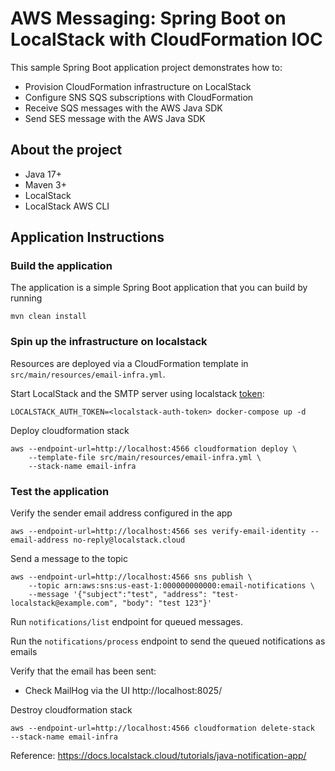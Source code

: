 AWS Messaging: Spring Boot on LocalStack with CloudFormation IOC
========================================

This sample Spring Boot application project demonstrates how to: 

* Provision CloudFormation infrastructure on LocalStack
* Configure SNS SQS subscriptions with CloudFormation
* Receive SQS messages with the AWS Java SDK
* Send SES message with the AWS Java SDK

## About the project

* Java 17+
* Maven 3+
* LocalStack
* LocalStack AWS CLI

## Application Instructions

### Build the application

The application is a simple Spring Boot application that you can build by running

    mvn clean install

### Spin up the infrastructure on localstack

Resources are deployed via a CloudFormation template in `src/main/resources/email-infra.yml`.

Start LocalStack and the SMTP server using localstack [token](https://app.localstack.cloud/workspace/auth-tokens):

    LOCALSTACK_AUTH_TOKEN=<localstack-auth-token> docker-compose up -d

Deploy cloudformation stack

    aws --endpoint-url=http://localhost:4566 cloudformation deploy \
        --template-file src/main/resources/email-infra.yml \
        --stack-name email-infra

### Test the application

Verify the sender email address configured in the app

    aws --endpoint-url=http://localhost:4566 ses verify-email-identity --email-address no-reply@localstack.cloud

Send a message to the topic

    aws --endpoint-url=http://localhost:4566 sns publish \
        --topic arn:aws:sns:us-east-1:000000000000:email-notifications \
        --message '{"subject":"test", "address": "test-localstack@example.com", "body": "test 123"}'

Run `notifications/list` endpoint for queued messages.

Run the `notifications/process` endpoint to send the queued notifications as emails

Verify that the email has been sent:

* Check MailHog via the UI http://localhost:8025/

Destroy cloudformation stack

    aws --endpoint-url=http://localhost:4566 cloudformation delete-stack  --stack-name email-infra

Reference: https://docs.localstack.cloud/tutorials/java-notification-app/


